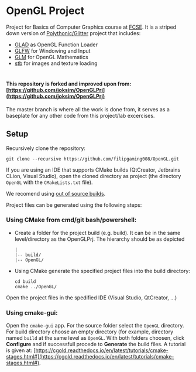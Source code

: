 # OpenGL Project

Project for Basics of Computer Graphics course at [FCSE](https://finki.ukim.mk/). It is a striped down version of [Polythonic/Glitter](https://github.com/Polytonic/Glitter) project that includes:
  - [GLAD](https://github.com/Dav1dde/glad) as OpenGL Function Loader
  - [GLFW](https://github.com/glfw/glfw) for Windowing and Input
  - [GLM](https://github.com/g-truc/glm) for OpenGL Mathematics
  - [stb](https://github.com/nothings/stb) for images and texture loading

#

#### This repository is forked and improved upon from: [https://github.com/joksim/OpenGLPrj](https://github.com/joksim/OpenGLPrj)

The master branch is where all the work is done from, it serves as a baseplate for any other code from this project/lab excercises.

## Setup
  Recursively clone the repository:

    git clone --recursive https://github.com/filipgaming008/OpenGL.git
    
  If you are using an IDE that supports CMake builds (QtCreator, Jetbrains CLion, Visual Studio), open the cloned directory as project (the directory `OpenGL` with the `CMakeLists.txt` file).

  We recomend using [out of source builds](https://cgold.readthedocs.io/en/latest/tutorials/out-of-source.html]).

  Project files can be generated using the following steps:

### Using CMake from cmd/git bash/powershell:
  
  - Create a folder for the project build (e.g. build). It can be in the same level/directory as the OpenGLPrj. The hierarchy should be as depicted

        |
        |-- build/
        |-- OpenGL/

  - Using CMake generate the specified project files into the build directory:
  
        cd build
        cmake ../OpenGL/
   
  Open the project files in the spedified IDE (Visual Studio, QtCreator, ...)

###  Using cmake-gui:
     
  Open the `cmake-gui` app. For the source folder select the `OpenGL` directory. For build directory choose an empty directory (for example, directory named `build` at the same level as `OpenGL`. With both folders choosen, click **Configure** and if successfull procede to **Generate** the build files. A tutorial is given at: [https://cgold.readthedocs.io/en/latest/tutorials/cmake-stages.html#](https://cgold.readthedocs.io/en/latest/tutorials/cmake-stages.html#).
  
  
